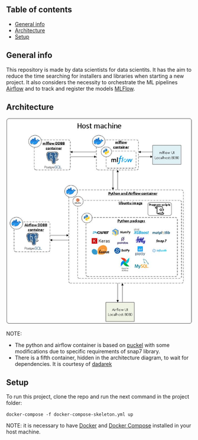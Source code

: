 ## Table of contents
* [General info](#general-info)
* [Architecture](#architecture)
* [Setup](#setup)

## General info
This repository is made by data scientists for data scientits. It has the aim to reduce the time searching for installers and libraries when starting a new project. It also considers the necessity to orchestrate the ML pipelines [Airflow](https://github.com/apache/airflow) and to track and register the models [MLFlow](https://github.com/mlflow/mlflow).
	
## Architecture

![alt text](https://github.com/JCirera/MLproject-skeleton/blob/main/Architecture.jpg?raw=true)

NOTE: 
* The python and airflow container is based on [puckel](https://github.com/puckel/docker-airflow) with some modifications due to specific requirements of snap7 library.
* There is a fifth container, hidden in the architecture diagram, to wait for dependencies. It is courtesy of [dadarek](https://github.com/dadarek/docker-wait-for-dependencies)
	
## Setup
To run this project, clone the repo and run the next command in the project folder:

```
docker-compose -f docker-compose-skeleton.yml up
```
NOTE: it is necessary to have [Docker](https://github.com/docker) and [Docker Compose](https://github.com/docker/compose) installed in your host machine.
